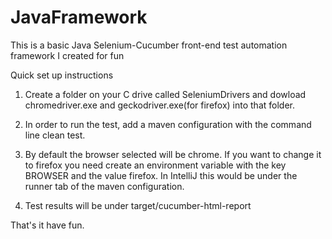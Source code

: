 # JavaFramework

This is a basic Java Selenium-Cucumber front-end test automation framework I created for fun

Quick set up instructions

  1. Create a folder on your C drive called SeleniumDrivers and dowload chromedriver.exe and geckodriver.exe(for firefox) into that     folder.

2. In order to run the test, add a maven configuration with the command line clean test.

3. By default the browser selected will be chrome. If you want to change it to firefox you need create an environment variable with the key BROWSER and the value firefox. In IntelliJ this would be under the runner tab of the maven configuration. 

4. Test results will be under target/cucumber-html-report

That's it have fun.
